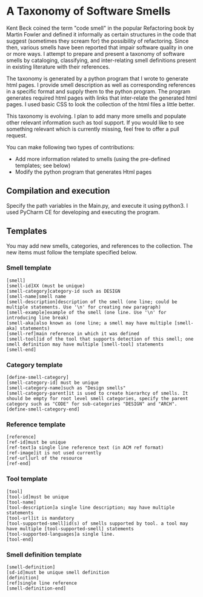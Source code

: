 # A Taxonomy of Software Smells
Kent Beck coined the term "code smell" in the popular Refactoring book by Martin Fowler and defined it informally as certain structures in the code that suggest (sometimes they scream for) the possibility of refactoring. Since then, various smells have been reported that impair software quality in one or more ways. I attempt to prepare and present a taxonomy of software smells by cataloging, classifying, and inter-relating smell definitions present in existing literature with their references.

The taxonomy is generated by a python program that I wrote to generate html pages. I provide smell description as well as corresponding references in a specific format and supply them to the python program. The program generates required html pages with links that inter-relate the generated html pages. I used basic CSS to look the collection of the html files a little better.

This taxonomy is evolving. I plan to add many more smells and populate other relevant information such as tool support. If you would like to see something relevant which is currently missing, feel free to offer a pull request.

You can make following two types of contributions:
- Add more information related to smells (using the pre-defined templates; see below)
- Modify the python program that generates Html pages

## Compilation and execution
Specify the path variables in the Main.py, and execute it using python3. I used PyCharm CE for developing and executing the program.

## Templates
You may add new smells, categories, and references to the collection. The new items must follow the template specified below.

### Smell template
```
[smell]
[smell-id]XX (must be unique)
[smell-category]category-id such as DESIGN
[smell-name]smell name
[smell-description]description of the smell (one line; could be multiple statements. Use '\n' for creating new paragraph)
[smell-example]example of the smell (one line. Use '\n' for introducing line break)
[smell-aka]also known as (one line; a smell may have multiple [smell-aka] statements)
[smell-ref]main reference in which it was defined
[smell-tool]id of the tool that supports detection of this smell; one smell definition may have multiple [smell-tool] statements
[smell-end]
```

### Category template
```
[define-smell-category]
[smell-category-id] must be unique
[smell-category-name]such as "Design smells"
[smell-category-parent]it is used to create hierarhcy of smells. It should be empty for root level smell categories, specify the parent category such as "CODE" for sub-categories "DESIGN" and "ARCH".
[define-smell-category-end]
```

### Reference template
```
[reference]
[ref-id]must be unique
[ref-text]a single line reference text (in ACM ref format)
[ref-image]it is not used currently
[ref-url]url of the resource
[ref-end]
```

### Tool template
```
[tool]
[tool-id]must be unique
[tool-name]
[tool-description]a single line description; may have multiple statements
[tool-url]it is mandatory
[tool-supported-smell]id(s) of smells supported by tool. a tool may have multiple [tool-supported-smell] statements
[tool-supported-languages]a single line.
[tool-end]
```

### Smell definition template
```
[smell-definition]
[sd-id]must be unique smell definition
[definition]
[ref]single line reference
[smell-definition-end]
```
